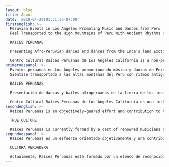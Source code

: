 ```yaml
---
layout: blog
title: About
date: '2018-04-29T01:51:36-07:00'
firstenglish: >-
  Peruvian Events in Los Angeles Promoting Music and Dances from Peru
  Feel Transported to the High Mountains of Peru With Ancient Rhythms of the Andes, Where You Will Enjoy Music and Dances Presented By

  RAICES PERUANAS

  Presenting Afro-Peruvian dances and dances from the Inca’s land Exotic and colorful dances from the Andes, coast, and the jungle.

  Centro Cultural Raíces Peruanas de Los Angeles California is a non-profit cultural institution founded in Los Angeles, California in 1989. Its membership is comprised of students and young professionals whose main goal is to continue developing and disseminating the arts through music and dance. Raíces Peruanas is formed of a group of over 20 members, some native of Peru’s different regions and others USA born - Peruvian descent, thus forming unique groups of true messengers and disseminators of their own ethnic background, making Raíces Peruanas a rich blend of Peruvian culture and tradition.
primeroespanol: >-
  Eventos peruanos en Los Ángeles promocionando música y danzas de Perú
  Siéntase transportado a las altas montañas del Perú con ritmos antiguos de los Andes, donde disfrutará de la música y las danzas presentadas por

  RAICES PERUANAS

  Presentación de danzas y bailes afroperuanos en la tierra de los incas Danzas exóticas y coloridas de los Andes, la costa y la jungla.

  Centro Cultural Raíces Peruanas de Los Ángeles California es una institución cultural sin fines de lucro fundada en Los Ángeles, California en 1989. Su membresía está compuesta por estudiantes y jóvenes profesionales cuyo objetivo principal es continuar desarrollando y diseminando las artes a través de la música y la danza. Raíces Peruanas está formada por un grupo de más de 20 miembros, algunos nativos de las diferentes regiones del Perú y otros nacidos en EE. UU. - ascendencia peruana, formando así grupos únicos de verdaderos mensajeros y difusores de su propio origen étnico, lo que convierte a Raíces Peruanas en una rica mezcla de cultura peruana y tradición
secondenglish: >-
  Raíces Peruanas is an objectively-geared effort and contribution to the strengthening of our identity as Peruvians living in a foreign, far-away land. Raíces Peruanas is based in preserving tradition and in the cultural millennia legacy that continues living on and constitutes our

  TRUE CULTURE

  Raíces Peruanas is currently formed by a cast of renowned musicians and dancers, masters of unique and diverse music, dance, and movement which during each of their performances, strike the audience with a new sense of beauty and the realization of a new reality never before seen.
segundoespanol: >-
  Raíces Peruanas es un esfuerzo orientado objetivamente y una contribución al fortalecimiento de nuestra identidad como peruanos que viven en una tierra extranjera y lejana. Raíces Peruanas se basa en preservar la tradición y en el legado cultural milenario que continúa viviendo y constituye nuestro

  CULTURA VERDADERA

  Actualmente, Raíces Peruanas está formado por un elenco de reconocidos músicos y bailarines, maestros de la música, la danza y el movimiento únicos y diversos que durante cada una de sus presentaciones impactan al público con un nuevo sentido de belleza y la realización de una nueva realidad nunca antes vista visto.
---
```


